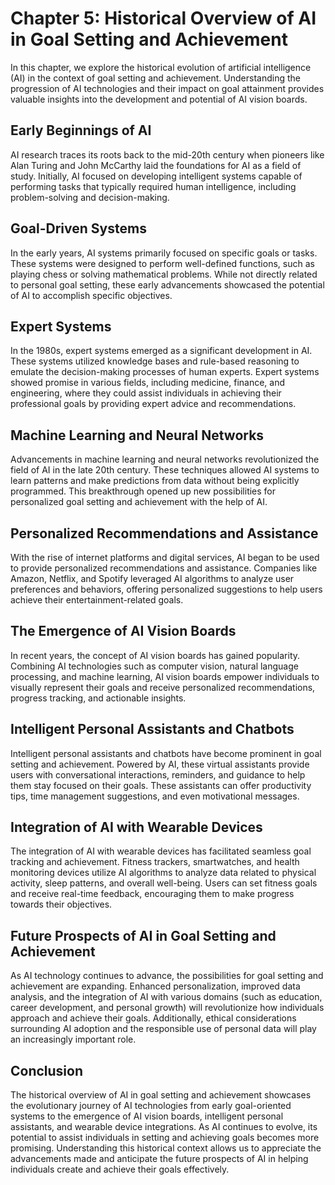 Chapter 5: Historical Overview of AI in Goal Setting and Achievement
====================================================================

In this chapter, we explore the historical evolution of artificial intelligence (AI) in the context of goal setting and achievement. Understanding the progression of AI technologies and their impact on goal attainment provides valuable insights into the development and potential of AI vision boards.

Early Beginnings of AI
----------------------

AI research traces its roots back to the mid-20th century when pioneers like Alan Turing and John McCarthy laid the foundations for AI as a field of study. Initially, AI focused on developing intelligent systems capable of performing tasks that typically required human intelligence, including problem-solving and decision-making.

Goal-Driven Systems
-------------------

In the early years, AI systems primarily focused on specific goals or tasks. These systems were designed to perform well-defined functions, such as playing chess or solving mathematical problems. While not directly related to personal goal setting, these early advancements showcased the potential of AI to accomplish specific objectives.

Expert Systems
--------------

In the 1980s, expert systems emerged as a significant development in AI. These systems utilized knowledge bases and rule-based reasoning to emulate the decision-making processes of human experts. Expert systems showed promise in various fields, including medicine, finance, and engineering, where they could assist individuals in achieving their professional goals by providing expert advice and recommendations.

Machine Learning and Neural Networks
------------------------------------

Advancements in machine learning and neural networks revolutionized the field of AI in the late 20th century. These techniques allowed AI systems to learn patterns and make predictions from data without being explicitly programmed. This breakthrough opened up new possibilities for personalized goal setting and achievement with the help of AI.

Personalized Recommendations and Assistance
-------------------------------------------

With the rise of internet platforms and digital services, AI began to be used to provide personalized recommendations and assistance. Companies like Amazon, Netflix, and Spotify leveraged AI algorithms to analyze user preferences and behaviors, offering personalized suggestions to help users achieve their entertainment-related goals.

The Emergence of AI Vision Boards
---------------------------------

In recent years, the concept of AI vision boards has gained popularity. Combining AI technologies such as computer vision, natural language processing, and machine learning, AI vision boards empower individuals to visually represent their goals and receive personalized recommendations, progress tracking, and actionable insights.

Intelligent Personal Assistants and Chatbots
--------------------------------------------

Intelligent personal assistants and chatbots have become prominent in goal setting and achievement. Powered by AI, these virtual assistants provide users with conversational interactions, reminders, and guidance to help them stay focused on their goals. These assistants can offer productivity tips, time management suggestions, and even motivational messages.

Integration of AI with Wearable Devices
---------------------------------------

The integration of AI with wearable devices has facilitated seamless goal tracking and achievement. Fitness trackers, smartwatches, and health monitoring devices utilize AI algorithms to analyze data related to physical activity, sleep patterns, and overall well-being. Users can set fitness goals and receive real-time feedback, encouraging them to make progress towards their objectives.

Future Prospects of AI in Goal Setting and Achievement
------------------------------------------------------

As AI technology continues to advance, the possibilities for goal setting and achievement are expanding. Enhanced personalization, improved data analysis, and the integration of AI with various domains (such as education, career development, and personal growth) will revolutionize how individuals approach and achieve their goals. Additionally, ethical considerations surrounding AI adoption and the responsible use of personal data will play an increasingly important role.

Conclusion
----------

The historical overview of AI in goal setting and achievement showcases the evolutionary journey of AI technologies from early goal-oriented systems to the emergence of AI vision boards, intelligent personal assistants, and wearable device integrations. As AI continues to evolve, its potential to assist individuals in setting and achieving goals becomes more promising. Understanding this historical context allows us to appreciate the advancements made and anticipate the future prospects of AI in helping individuals create and achieve their goals effectively.
